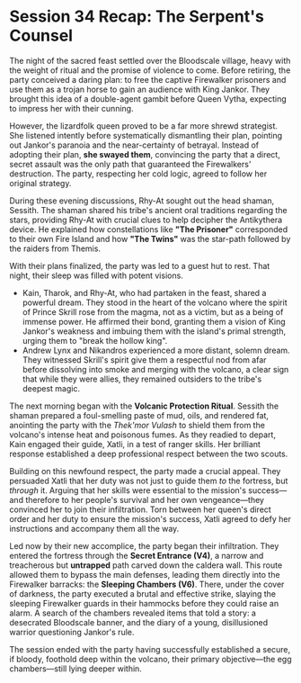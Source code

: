 
# Session 34 Recap: The Serpent's Counsel

The night of the sacred feast settled over the Bloodscale village, heavy with the weight of ritual and the promise of violence to come. Before retiring, the party conceived a daring plan: to free the captive Firewalker prisoners and use them as a trojan horse to gain an audience with King Jankor. They brought this idea of a double-agent gambit before Queen Vytha, expecting to impress her with their cunning.

However, the lizardfolk queen proved to be a far more shrewd strategist. She listened intently before systematically dismantling their plan, pointing out Jankor's paranoia and the near-certainty of betrayal. Instead of adopting their plan, **she swayed them**, convincing the party that a direct, secret assault was the only path that guaranteed the Firewalkers' destruction. The party, respecting her cold logic, agreed to follow her original strategy.

During these evening discussions, Rhy-At sought out the head shaman, Sessith. The shaman shared his tribe's ancient oral traditions regarding the stars, providing Rhy-At with crucial clues to help decipher the Antikythera device. He explained how constellations like **"The Prisoner"** corresponded to their own Fire Island and how **"The Twins"** was the star-path followed by the raiders from Themis.

With their plans finalized, the party was led to a guest hut to rest. That night, their sleep was filled with potent visions.
* Kain, Tharok, and Rhy-At, who had partaken in the feast, shared a powerful dream. They stood in the heart of the volcano where the spirit of Prince Skrill rose from the magma, not as a victim, but as a being of immense power. He affirmed their bond, granting them a vision of King Jankor's weakness and imbuing them with the island's primal strength, urging them to "break the hollow king".
* Andrew Lynx and Nikandros experienced a more distant, solemn dream. They witnessed Skrill's spirit give them a respectful nod from afar before dissolving into smoke and merging with the volcano, a clear sign that while they were allies, they remained outsiders to the tribe's deepest magic.

The next morning began with the **Volcanic Protection Ritual**. Sessith the shaman prepared a foul-smelling paste of mud, oils, and rendered fat, anointing the party with the *Thek'mor Vulash* to shield them from the volcano's intense heat and poisonous fumes. As they readied to depart, Kain engaged their guide, Xatli, in a test of ranger skills. Her brilliant response established a deep professional respect between the two scouts.

Building on this newfound respect, the party made a crucial appeal. They persuaded Xatli that her duty was not just to guide them *to* the fortress, but *through* it. Arguing that her skills were essential to the mission's success—and therefore to her people's survival and her own vengeance—they convinced her to join their infiltration. Torn between her queen's direct order and her duty to ensure the mission's success, Xatli agreed to defy her instructions and accompany them all the way.

Led now by their new accomplice, the party began their infiltration. They entered the fortress through the **Secret Entrance (V4)**, a narrow and treacherous but **untrapped** path carved down the caldera wall. This route allowed them to bypass the main defenses, leading them directly into the Firewalker barracks: the **Sleeping Chambers (V6)**. There, under the cover of darkness, the party executed a brutal and effective strike, slaying the sleeping Firewalker guards in their hammocks before they could raise an alarm. A search of the chambers revealed items that told a story: a desecrated Bloodscale banner, and the diary of a young, disillusioned warrior questioning Jankor's rule.

The session ended with the party having successfully established a secure, if bloody, foothold deep within the volcano, their primary objective—the egg chambers—still lying deeper within.

